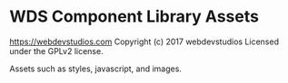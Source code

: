 # WDS Component Library Assets #
https://webdevstudios.com
Copyright (c) 2017 webdevstudios
Licensed under the GPLv2 license.

Assets such as styles, javascript, and images.